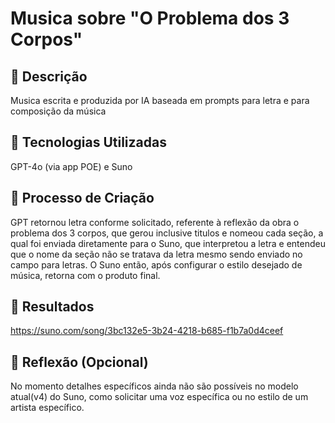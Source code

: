 # Musica sobre "O Problema dos 3 Corpos"

## 📒 Descrição
Musica escrita e produzida por IA baseada em prompts para letra e para composição da música

## 🤖 Tecnologias Utilizadas
GPT-4o (via app POE) e Suno

## 🧐 Processo de Criação
GPT retornou letra conforme solicitado, referente à reflexão da obra o problema dos 3 corpos, que gerou inclusive titulos e nomeou cada seção, a qual foi enviada diretamente para o Suno, que interpretou a letra e entendeu que o nome da seção não se tratava da letra mesmo sendo enviado no campo para letras. O Suno então, após configurar o estilo desejado de música, retorna com o produto final.

## 🚀 Resultados
https://suno.com/song/3bc132e5-3b24-4218-b685-f1b7a0d4ceef

## 💭 Reflexão (Opcional)
No momento detalhes específicos ainda não são possíveis no modelo atual(v4) do Suno, como solicitar uma voz específica ou no estilo de um artista específico.
